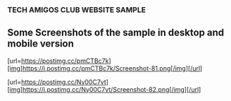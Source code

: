 ### TECH AMIGOS CLUB WEBSITE SAMPLE


## Some Screenshots of the sample in desktop and mobile version
[url=https://postimg.cc/pmCTBc7k][img]https://i.postimg.cc/pmCTBc7k/Screenshot-81.png[/img][/url]

[url=https://postimg.cc/Ny00C7vt][img]https://i.postimg.cc/Ny00C7vt/Screenshot-82.png[/img][/url]
